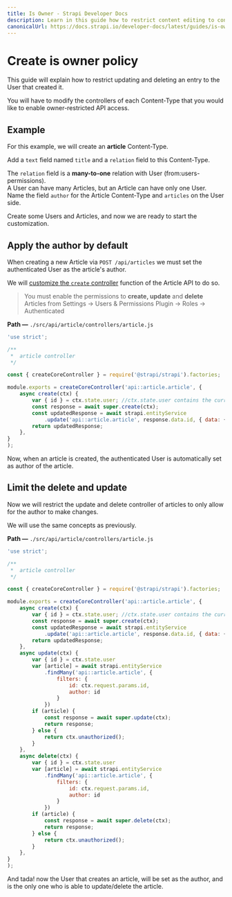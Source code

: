 ```yaml
---
title: Is Owner - Strapi Developer Docs
description: Learn in this guide how to restrict content editing to content authors only.
canonicalUrl: https://docs.strapi.io/developer-docs/latest/guides/is-owner.html
---
```


# Create is owner policy

This guide will explain how to restrict updating and deleting an entry to the User that created it.

You will have to modify the controllers of each Content-Type that you would like to enable owner-restricted API access.

## Example

For this example, we will create an **article** Content-Type.

Add a `text` field named `title` and a `relation` field to this Content-Type.

The `relation` field is a **many-to-one** relation with User (from:users-permissions).<br>
A User can have many Articles, but an Article can have only one User.<br>
Name the field `author` for the Article Content-Type and `articles` on the User side.

Create some Users and Articles, and now we are ready to start the customization.

## Apply the author by default

When creating a new Article via `POST /api/articles` we must set the authenticated User as the article's author.

We will [customize the `create` controller](https://docs.strapi.io/developer-docs/latest/development/backend-customization/controllers.html#extending-core-controllers) function of the Article API to do so.

> You must enable the permissions to **create, update** and **delete** Articles from Settings -> Users & Permissions Plugin -> Roles -> Authenticated

**Path —** `./src/api/article/controllers/article.js`

```js
'use strict';

/**
 *  article controller
 */

const { createCoreController } = require('@strapi/strapi').factories;

module.exports = createCoreController('api::article.article', {
    async create(ctx) {
        var { id } = ctx.state.user; //ctx.state.user contains the current authenticated user 
        const response = await super.create(ctx);
        const updatedResponse = await strapi.entityService
            .update('api::article.article', response.data.id, { data: { author: id } })
        return updatedResponse;
    },
}
);
```

Now, when an article is created, the authenticated User is automatically set as author of the article.

## Limit the delete and update

Now we will restrict the update and delete controller of articles to only allow for the author to make changes.

We will use the same concepts as previously.

**Path —** `./src/api/article/controllers/article.js`

```js
'use strict';

/**
 *  article controller
 */

const { createCoreController } = require('@strapi/strapi').factories;

module.exports = createCoreController('api::article.article', {
    async create(ctx) {
        var { id } = ctx.state.user; //ctx.state.user contains the current authenticated user 
        const response = await super.create(ctx);
        const updatedResponse = await strapi.entityService
            .update('api::article.article', response.data.id, { data: { author: id } })
        return updatedResponse;
    },
    async update(ctx) {
        var { id } = ctx.state.user
        var [article] = await strapi.entityService
            .findMany('api::article.article', {
                filters: {
                    id: ctx.request.params.id,
                    author: id
                }
            })
        if (article) {
            const response = await super.update(ctx);
            return response;
        } else {
            return ctx.unauthorized();
        }
    },
    async delete(ctx) {
        var { id } = ctx.state.user
        var [article] = await strapi.entityService
            .findMany('api::article.article', {
                filters: {
                    id: ctx.request.params.id,
                    author: id
                }
            })
        if (article) {
            const response = await super.delete(ctx);
            return response;
        } else {
            return ctx.unauthorized();
        }
    },
}
);
```

And tada! now the User that creates an article, will be set as the author, and is the only one who is able to update/delete the article.
